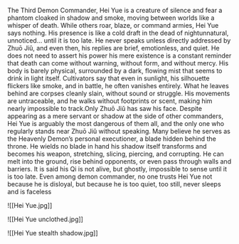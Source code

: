 The Third Demon Commander, Hei Yue is a creature of silence and fear a phantom cloaked in shadow and smoke, moving between worlds like a whisper of death. While others roar, blaze, or command armies, Hei Yue says nothing. His presence is like a cold draft in the dead of nightunnatural, unnoticed… until it is too late. He never speaks unless directly addressed by Zhuō Jiǔ, and even then, his replies are brief, emotionless, and quiet. He does not need to assert his power his mere existence is a constant reminder that death can come without warning, without form, and without mercy. His body is barely physical, surrounded by a dark, flowing mist that seems to drink in light itself. Cultivators say that even in sunlight, his silhouette flickers like smoke, and in battle, he often vanishes entirely. What he leaves behind are corpses cleanly slain, without sound or struggle. His movements are untraceable, and he walks without footprints or scent, making him nearly impossible to track.Only Zhuō Jiǔ has saw his face. Despite appearing as a mere servant or shadow at the side of other commanders, Hei Yue is arguably the most dangerous of them all, and the only one who regularly stands near Zhuō Jiǔ without speaking. Many believe he serves as the Heavenly Demon’s personal executioner, a blade hidden behind the throne. He wields no blade in hand his shadow itself transforms and becomes his weapon, stretching, slicing, piercing, and corrupting. He can melt into the ground, rise behind opponents, or even pass through walls and barriers. It is said his Qi is not alive, but ghostly, impossible to sense until it is too late. Even among demon commander, no one trusts Hei Yue not because he is disloyal, but because he is too quiet, too still, never sleeps and is faceless


![[Hei Yue.jpg]]

![[Hei Yue unclothed.jpg]]

![[Hei Yue stealth shadow.jpg]]